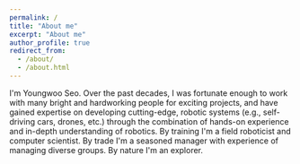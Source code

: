 ```yaml
---
permalink: /
title: "About me"
excerpt: "About me"
author_profile: true
redirect_from: 
  - /about/
  - /about.html
---
```


I'm Youngwoo Seo. Over the past decades, I was fortunate enough to work with many bright and hardworking people for exciting projects, and have gained expertise on developing cutting-edge, robotic systems (e.g., self-driving cars, drones, etc.) through the combination of hands-on experience and in-depth understanding of robotics. By training I'm a field roboticist and computer scientist. By trade I'm a seasoned manager with experience of managing diverse groups. By nature I'm an explorer. 
